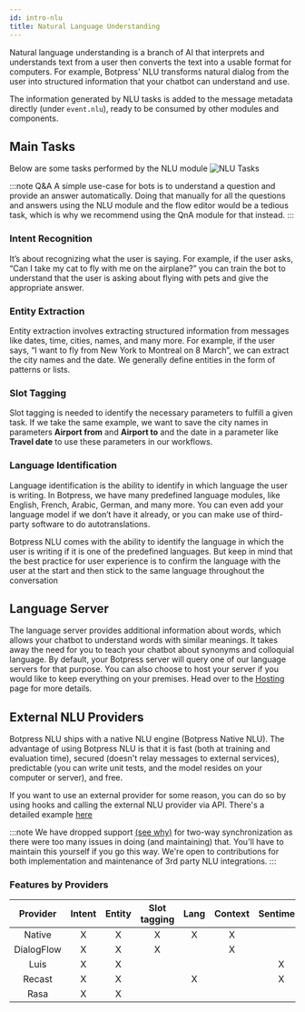 ```yaml
---
id: intro-nlu
title: Natural Language Understanding 
---
```


Natural language understanding is a branch of AI that interprets and understands text from a user then converts the text into a usable format for computers. For example, Botpress' NLU transforms natural dialog from the user into structured information that your chatbot can understand and use. 

The information generated by NLU tasks is added to the message metadata directly (under `event.nlu`), ready to be consumed by other modules and components.

## Main Tasks
Below are some tasks performed by the NLU module
![NLU Tasks](/assets/nlu-overview.png)

:::note Q&A
A simple use-case for bots is to understand a question and provide an answer automatically. Doing that manually for all the questions and answers using the NLU module and the flow editor would be a tedious task, which is why we recommend using the QnA module for that instead.
:::

### Intent Recognition
It’s about recognizing what the user is saying. For example, if the user asks, “Can I take my cat to fly with me on the airplane?” you can train the bot to understand that the user is asking about flying with pets and give the appropriate answer.

### Entity Extraction
Entity extraction involves extracting structured information from messages like dates, time, cities, names, and many more. For example, if the user says, “I want to fly from New York to Montreal on 8 March”, we can extract the city names and the date. We generally define entities in the form of patterns or lists.

### Slot Tagging
Slot tagging is needed to identify the necessary parameters to fulfill a given task. If we take the same example, we want to save the city names in parameters **Airport from** and **Airport to** and the date in a parameter like **Travel date** to use these parameters in our workflows. 

### Language Identification 
Language identification is the ability to identify in which language the user is writing. In Botpress, we have many predefined language modules, like English, French, Arabic, German, and many more. You can even add your language model if we don’t have it already, or you can make use of third-party software to do autotranslations.

Botpress NLU comes with the ability to identify the language in which the user is writing if it is one of the predefined languages. But keep in mind that the best practice for user experience is to confirm the language with the user at the start and then stick to the same language throughout the conversation

## Language Server
The language server provides additional information about words, which allows your chatbot to understand words with similar meanings. It takes away the need for you to teach your chatbot about synonyms and colloquial language. By default, your Botpress server will query one of our language servers for that purpose. You can also choose to host your server if you would like to keep everything on your premises. Head over to the [Hosting](../infrastructure/hosting#running-your-language-server) page for more details.

## External NLU Providers
Botpress NLU ships with a native NLU engine (Botpress Native NLU). The advantage of using Botpress NLU is that it is fast (both at training and evaluation time), secured (doesn't relay messages to external services), predictable (you can write unit tests, and the model resides on your computer or server), and free.

If you want to use an external provider for some reason, you can do so by using hooks and calling the external NLU provider via API. There's a detailed example [here](../nlu/3rd-party-NLU)

:::note
We have dropped support [(see why)](https://github.com/botpress/botpress/pull/1170) for two-way synchronization as there were too many issues in doing (and maintaining) that. You'll have to maintain this yourself if you go this way. We're open to contributions for both implementation and maintenance of 3rd party NLU integrations.
:::

### Features by Providers
|  Provider  | Intent | Entity | Slot tagging | Lang | Context | Sentiment |
| :--------: | :----: | :----: | :----------: | :--: | :-----: | :-------: |
|   Native   |   X    |   X    |      X       |  X   |    X    |           |
| DialogFlow |   X    |   X    |      X       |      |    X    |           |
|    Luis    |   X    |   X    |              |      |         |     X     |
|   Recast   |   X    |   X    |              |  X   |         |     X     |
|    Rasa    |   X    |   X    |              |      |         |           |

